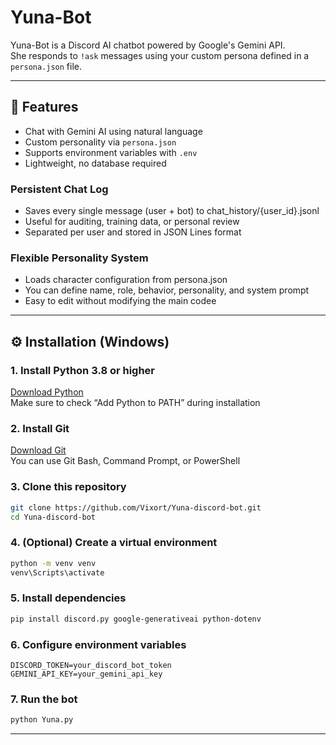 # Yuna-Bot

Yuna-Bot is a Discord AI chatbot powered by Google's Gemini API.  
She responds to `!ask` messages using your custom persona defined in a `persona.json` file.

---

## 🧩 Features

- Chat with Gemini AI using natural language
- Custom personality via `persona.json`
- Supports environment variables with `.env`
- Lightweight, no database required

### Persistent Chat Log

- Saves every single message (user + bot) to chat_history/{user_id}.jsonl
- Useful for auditing, training data, or personal review
- Separated per user and stored in JSON Lines format

### Flexible Personality System

- Loads character configuration from persona.json
- You can define name, role, behavior, personality, and system prompt
- Easy to edit without modifying the main codee

---

## ⚙️ Installation (Windows)

### 1. Install Python 3.8 or higher  
[Download Python](https://www.python.org/downloads/windows/)  
Make sure to check “Add Python to PATH” during installation

### 2. Install Git  
[Download Git](https://git-scm.com/download/win)  
You can use Git Bash, Command Prompt, or PowerShell

### 3. Clone this repository

```bash
git clone https://github.com/Vixort/Yuna-discord-bot.git
cd Yuna-discord-bot
```

### 4. (Optional) Create a virtual environment
```bash
python -m venv venv
venv\Scripts\activate
```

### 5. Install dependencies
```bash
pip install discord.py google-generativeai python-dotenv

```
### 6. Configure environment variables
```.env
DISCORD_TOKEN=your_discord_bot_token
GEMINI_API_KEY=your_gemini_api_key
```

### 7. Run the bot
```bash
python Yuna.py
```

---


